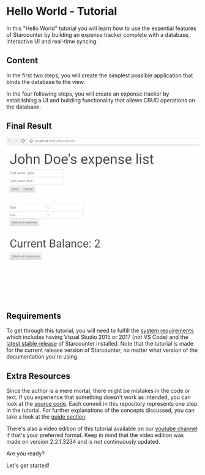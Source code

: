 # Hello World - Tutorial

In this "Hello World" tutorial you will learn how to use the essential features of Starcounter by building an expense tracker complete with a database, interactive UI and real-time syncing.

## Content

In the first two steps, you will create the simplest possible application that binds the database to the view.

In the four following steps, you will create an expense tracker by establishing a UI and building functionality that allows CRUD operations on the database.

## Final Result

![Hello World Intro GIF](/assets/resizedpart6.gif)

## Requirements

To get through this tutorial, you will need to fulfill the [system requirements](http://starcounter.io/download/) which includes having Visual Studio 2015 or 2017 (not VS Code) and the [latest stable release](http://downloads.starcounter.com/download) of Starcounter installed. Note that the tutorial is made for the current release version of Starcounter, no matter what version of the documentation you're using.

## Extra Resources

Since the author is a mere mortal, there might be mistakes in the code or text. If you experience that something doesn't work as intended, you can look at the [source code](https://github.com/StarcounterApps/HelloWorld). Each commit in this repository represents one step in the tutorial. For further explanations of the concepts discussed, you can take a look at the [guide section](/guides/).

There's also a video edition of this tutorial available on our [youtube channel](https://www.youtube.com/watch?v=HyRoctAmYdU&list=PLzBy_ulksMjDppM_aNr4DedQDwYd4PL9Q) if that's your preferred format. Keep in mind that the video edition was made on version 2.2.1.3234 and is not continuously updated.

Are you ready?

Let's get started!

